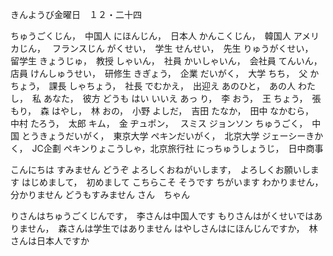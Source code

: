 きんようび金曜日　１２・二十四

ちゅうごくじん，　中国人
にほんじん，　日本人
かんこくじん，　韓国人
アメリカじん，　
フランスじん
がくせい，　学生
せんせい，　先生
りゅうがくせい，　留学生
きょうじゅ，　教授
しゃいん，　社員
かいしゃいん，　会社員
てんいん，　店員
けんしゅうせい，　研修生
きぎょう，　企業
だいがく，　大学
ちち，　父
かちょう，　課長
しゃちょう，　社長
でむかえ，　出迎え
あのひと，　あの人
わたし，　私
あなた，　彼方
どうも
はい
いいえ
あっ
り，　李
おう，　王
ちょう，　張
もり，　森
はやし，　林
おの，　小野
よしだ，　吉田
たなか，　田中
なかむら，　中村
たろう，　太郎
キム，　金
ヂュポン，　
スミス
ジョンソン
ちゅうごく，　中国
とうきょうだいがく，　東京大学
ペキンだいがく，　北京大学
ジェーシーきかく，　JC企劃
ペキンりょこうしゃ，北京旅行社
にっちゅうしょうじ，　日中商事

こんにちは
すみません
どうぞ
よろしくおねがいします，　よろしくお願いします
はじめまして，　初めまして
こちらこそ
そうです
ちがいます
わかりません，　分かりません
どうもすみません
さん　ちゃん　

りさんはちゅうごくじんです，　李さんは中国人です
もりさんはがくせいではありません，　森さんは学生ではありません
はやしさんはにほんじんですか，　林さんは日本人ですか